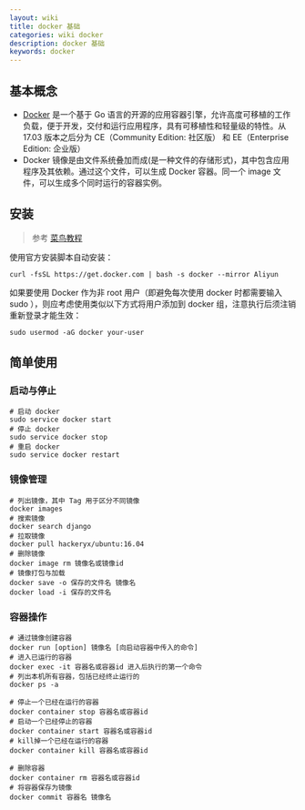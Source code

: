 ```yaml
---
layout: wiki
title: docker 基础
categories: wiki docker
description: docker 基础
keywords: docker
---
```


## 基本概念
+ [Docker](https://www.docker.com) 是一个基于 Go 语言的开源的应用容器引擎，允许高度可移植的工作负载，便于开发，交付和运行应用程序，具有可移植性和轻量级的特性。从 17.03 版本之后分为 CE（Community Edition: 社区版） 和 EE（Enterprise Edition: 企业版）
+ Docker 镜像是由文件系统叠加而成(是一种文件的存储形式)，其中包含应用程序及其依赖。通过这个文件，可以生成 Docker 容器。同一个 image 文件，可以生成多个同时运行的容器实例。

## 安装
> 参考 [菜鸟教程](https://www.runoob.com/docker/docker-tutorial.html)

使用官方安装脚本自动安装：
```shell
curl -fsSL https://get.docker.com | bash -s docker --mirror Aliyun
```
如果要使用 Docker 作为非 root 用户（即避免每次使用 docker 时都需要输入 sudo ），则应考虑使用类似以下方式将用户添加到 docker 组，注意执行后须注销重新登录才能生效：
```shell
sudo usermod -aG docker your-user
```

## 简单使用
### 启动与停止
```shell
# 启动 docker
sudo service docker start
# 停止 docker
sudo service docker stop
# 重启 docker
sudo service docker restart
```
### 镜像管理
```shell
# 列出镜像，其中 Tag 用于区分不同镜像
docker images
# 搜索镜像
docker search django
# 拉取镜像
docker pull hackeryx/ubuntu:16.04
# 删除镜像
docker image rm 镜像名或镜像id
# 镜像打包与加载
docker save -o 保存的文件名 镜像名
docker load -i 保存的文件名
```
### 容器操作
```shell
# 通过镜像创建容器
docker run [option] 镜像名 [向启动容器中传入的命令]
# 进入已运行的容器
docker exec -it 容器名或容器id 进入后执行的第一个命令
# 列出本机所有容器，包括已经终止运行的
docker ps -a

# 停止一个已经在运行的容器
docker container stop 容器名或容器id
# 启动一个已经停止的容器
docker container start 容器名或容器id
# kill掉一个已经在运行的容器
docker container kill 容器名或容器id

# 删除容器
docker container rm 容器名或容器id
# 将容器保存为镜像
docker commit 容器名 镜像名
```